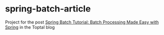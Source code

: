 # spring-batch-article

Project for the post [Spring Batch Tutorial: Batch Processing Made Easy with Spring](https://www.toptal.com/spring/spring-batch-tutorial) in the Toptal blog
